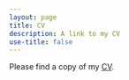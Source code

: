 ```yaml
---
layout: page
title: CV
description: A link to my CV
use-title: false
---
```


<p>Please find a copy of my <a href="http://jeonghyunkim.com/Kim_CV copy.pdf" target="_blank">CV</a>.</p>
<object data="https://jeonghyunkim.com/Kim_CV_2021.pdf" type="application/pdf" width="700px" height="700px">
    <embed src="https://jeonghyunkim.com/Kim_CV_2021.pdf">
    </embed>
</object>
